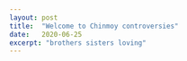 ```yaml
---
layout: post
title:  "Welcome to Chinmoy controversies"
date:   2020-06-25
excerpt: "brothers sisters loving"
---
```

